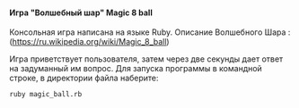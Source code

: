 #### Игра "Волшебный шар" Magic 8 ball

Консольная игра написана на языке Ruby.
Описание Волшебного Шара : 
(https://ru.wikipedia.org/wiki/Magic_8_ball)

Игра приветствует пользователя, затем через две секунды дает ответ на задуманный им вопрос.
Для запуска программы в командной строке, в директории файла наберите: 

  ```
  ruby magic_ball.rb
  ```
